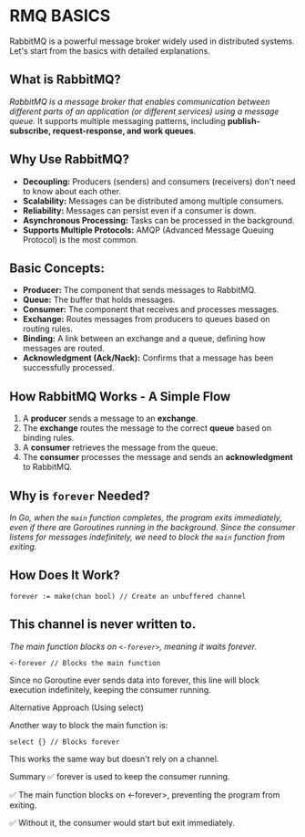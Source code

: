 # **RMQ BASICS**

RabbitMQ is a powerful message broker widely used in distributed systems. Let's start from the basics with detailed explanations.

## **What is RabbitMQ?**  
*RabbitMQ is a message broker that enables communication between different parts of an application (or different services) using a message queue.* It supports multiple messaging patterns, including **publish-subscribe, request-response, and work queues**.

## **Why Use RabbitMQ?**  
- **Decoupling:** Producers (senders) and consumers (receivers) don't need to know about each other.  
- **Scalability:** Messages can be distributed among multiple consumers.  
- **Reliability:** Messages can persist even if a consumer is down.  
- **Asynchronous Processing:** Tasks can be processed in the background.  
- **Supports Multiple Protocols:** AMQP (Advanced Message Queuing Protocol) is the most common.  

## **Basic Concepts:**  
- **Producer:** The component that sends messages to RabbitMQ.  
- **Queue:** The buffer that holds messages.  
- **Consumer:** The component that receives and processes messages.  
- **Exchange:** Routes messages from producers to queues based on routing rules.  
- **Binding:** A link between an exchange and a queue, defining how messages are routed.  
- **Acknowledgment (Ack/Nack):** Confirms that a message has been successfully processed.  

## **How RabbitMQ Works - A Simple Flow**  
1. A **producer** sends a message to an **exchange**.  
2. The **exchange** routes the message to the correct **queue** based on binding rules.  
3. A **consumer** retrieves the message from the queue.  
4. The **consumer** processes the message and sends an **acknowledgment** to RabbitMQ.  

## **Why is `forever` Needed?**  
*In Go, when the `main` function completes, the program exits immediately, even if there are Goroutines running in the background. Since the consumer listens for messages indefinitely, we need to block the `main` function from exiting.*

## **How Does It Work?**  


`forever := make(chan bool) // Create an unbuffered channel`

## **This channel is never written to.**  
*The main function blocks on `<-forever>`, meaning it waits forever.*


`<-forever // Blocks the main function`

Since no Goroutine ever sends data into forever, this line will block execution indefinitely, keeping the consumer running.

Alternative Approach (Using select)

Another way to block the main function is:

`select {} // Blocks forever`

This works the same way but doesn't rely on a channel.

Summary
✅ forever is used to keep the consumer running.

✅ The main function blocks on <-forever>, preventing the program from exiting.

✅ Without it, the consumer would start but exit immediately.

